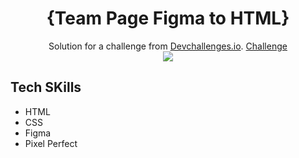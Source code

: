 <h1 align="center">{Team Page Figma to HTML}</h1>

<div align="center">
   Solution for a challenge from  <a href="http://devchallenges.io" target="_blank">Devchallenges.io</a>.
    <a href="https://devchallenges.io/challenges/hhmesazsqgKXrTkYkt0U">
      Challenge
    </a>
   <br>
   <img src= "https://user-images.githubusercontent.com/111642391/209237668-ed1065fb-350b-40fe-858b-b2afcd9b2473.png">

   <br>
</div>
<div>
      <h2> Tech SKills </h2>
   <ul>
      <li> HTML </li>
      <li> CSS </li>
      <li> Figma </li>
      <li> Pixel Perfect </li>
   </ul>
   </div>
